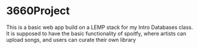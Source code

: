# 3660Project
This is a basic web app build on a LEMP stack for my Intro Databases class. It is supposed to have the basic functionality of spoitfy, where artists can upload songs, and users can curate their own library
